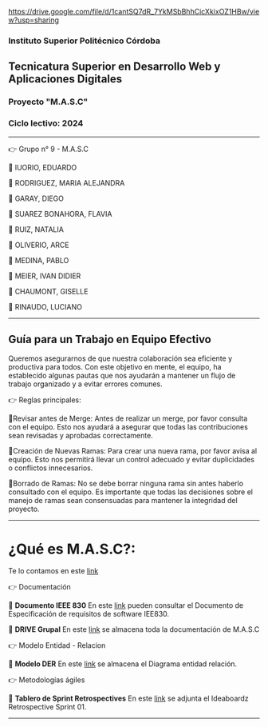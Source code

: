 https://drive.google.com/file/d/1cantSQ7dR_7YkMSbBhhCicXkixOZ1HBw/view?usp=sharing

### Instituto Superior Politécnico Córdoba

## Tecnicatura Superior en Desarrollo Web y Aplicaciones Digitales 

### Proyecto "M.A.S.C"

### Ciclo lectivo: 2024

* * * * * * * * * * * * * * * * * * * * * * * * * * * * * * * * * * * * * * * * * * * * * * * * * * * 
:point_right: Grupo n° 9 - M.A.S.C

:small_orange_diamond: IUORIO, EDUARDO

:small_orange_diamond: RODRIGUEZ, MARIA ALEJANDRA

:small_orange_diamond: GARAY, DIEGO

:small_orange_diamond: SUAREZ BONAHORA, FLAVIA

:small_orange_diamond: RUIZ, NATALIA 

:small_orange_diamond: OLIVERIO, ARCE

:small_orange_diamond: MEDINA, PABLO

:small_orange_diamond: MEIER, IVAN DIDIER

:small_orange_diamond: CHAUMONT, GISELLE

:small_orange_diamond: RINAUDO, LUCIANO

* * * * * * * * * * * * * * * * * * * * * * * * * * * * * * * * * * * * * * * * * * * * * * * * * * * 

## Guía para un Trabajo en Equipo Efectivo

Queremos asegurarnos de que nuestra colaboración sea eficiente y productiva para todos. Con este objetivo en mente, el equipo, ha establecido algunas pautas que nos ayudarán a mantener un flujo de trabajo  organizado y a evitar errores comunes. 

:point_right: Reglas principales:

:small_orange_diamond:Revisar antes de Merge: Antes de realizar un merge, por favor consulta con el equipo. Esto nos ayudará a asegurar que todas las contribuciones sean revisadas y aprobadas correctamente.

:small_orange_diamond:Creación de Nuevas Ramas: Para crear una nueva rama, por favor avisa al equipo. Esto nos permitirá llevar un control adecuado y evitar duplicidades o conflictos innecesarios.

:small_orange_diamond:Borrado de Ramas: No se debe borrar ninguna rama sin antes haberlo consultado con el equipo. Es importante que todas las decisiones sobre el manejo de ramas sean consensuadas para mantener la integridad del proyecto.

* * * * * * * * * * * * * * * * * * * * * * * * * * * * * * * * * * * * * * * * * * * * * * * * * * * 

# ¿Qué es M.A.S.C?: 

Te lo contamos en este [link](https://drive.google.com/file/d/1cFhnegvikbpYg3FlBX8Z31JEV304_W52/view?usp=sharing)

:point_right: Documentación

:small_orange_diamond: **Documento IEEE 830**
En este [link](https://docs.google.com/document/d/1_6yjxfB9edF_0mYNA99SLLMNcH3COe_k/edit?usp=sharing&ouid=105320720932750339924&rtpof=true&sd=true) pueden consultar el Documento de Especificación de requisitos de software IEE830.

:small_orange_diamond: **DRIVE Grupal**
En este [link](https://drive.google.com/drive/folders/1ba9DFmO3WURKgp5lAbNZ9XExrsz_w8vD) se almacena toda la documentación de M.A.S.C 

:point_right: Modelo Entidad - Relacion

:small_orange_diamond: **Modelo DER**
En este [link](https://lucid.app/lucidchart/04d5b275-5332-4419-878b-2172701cb0b2/edit?viewport_loc=-2896%2C-634%2C2694%2C1221%2C0_0&invitationId=inv_50432734-8597-4bad-b6b7-f21e6eed6254) se almacena el Diagrama entidad relación.

:point_right: Metodologías ágiles 

:small_orange_diamond: **Tablero de Sprint Retrospectives**
En este [link](https://docs.google.com/document/d/1qgkLQ8mTe_9V-sUzFtl0-JhwNDKV2b7ik7rZk2Tu-o0/edit?usp=sharing) se adjunta el Ideaboardz Retrospective Sprint 01.


* * * * * * * * * * * * * * * * * * * * * * * * * * * * * * * * * * * * * * * * * * * * * * * * * * * 
